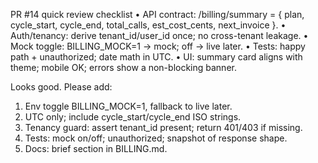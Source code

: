 PR #14 quick review checklist
• API contract: /billing/summary = { plan, cycle_start, cycle_end, total_calls, est_cost_cents, next_invoice }.
• Auth/tenancy: derive tenant_id/user_id once; no cross-tenant leakage.
• Mock toggle: BILLING_MOCK=1 → mock; off → live later.
• Tests: happy path + unauthorized; date math in UTC.
• UI: summary card aligns with theme; mobile OK; errors show a non-blocking banner.

Looks good. Please add:
1) Env toggle BILLING_MOCK=1, fallback to live later.
2) UTC only; include cycle_start/cycle_end ISO strings.
3) Tenancy guard: assert tenant_id present; return 401/403 if missing.
4) Tests: mock on/off; unauthorized; snapshot of response shape.
5) Docs: brief section in BILLING.md.